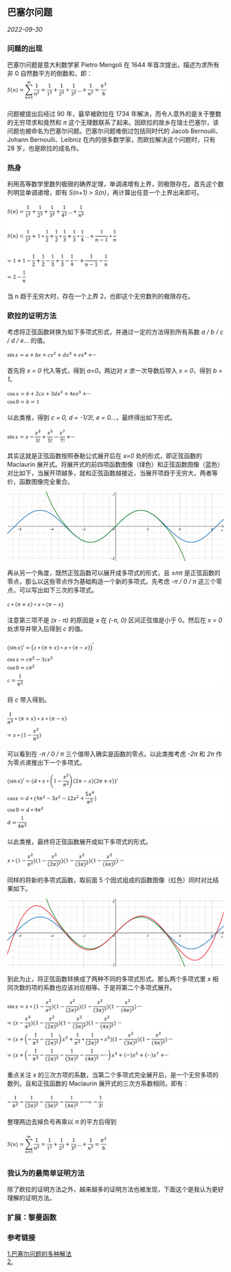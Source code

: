 ## 巴塞尔问题

*2022-09-30*

### 问题的出现

巴塞尔问题是意大利数学家 Pietro Mengoli 在 1644 年首次提出，描述为求所有非 0 自然数平方的倒数和，即：
![](./sum.png)

问题被提出后经过 90 年，最早被欧拉在 1734 年解决，而令人意外的是关于整数的无穷项求和竟然和 *π* 这个无理数联系了起来。因欧拉的故乡在瑞士巴塞尔，该问题也被命名为巴塞尔问题。巴塞尔问题难倒过包括同时代的 Jacob Bernoulli、Johann Bernoulli、Leibniz 在内的很多数学家，而欧拉解决这个问题时，只有 28 岁，也是欧拉的成名作。

### 热身

利用高等数学里数列极限的确界定理，单调递增有上界，则极限存在。首先这个数列明显单调递增，即有 *S(n+1) > S(n)*，再计算出任意一个上界出来即可。

![](./worm-up.png)

当 n 趋于无穷大时，存在一个上界 2，也即这个无穷数列的极限存在。

### 欧拉的证明方法

考虑将正弦函数转换为如下多项式形式，并通过一定的方法得到所有系数 *a / b / c / d / e...* 的值。

![](./duoxiangshi.png)

首先将 *x = 0* 代入等式，得到 *a=0*。两边对 *x* 求一次导数后带入 *x = 0*，得到 *b = 1*。

![](./one-derivation.png)

以此类推，得到 *c = 0, d = -1/3!, e = 0...*，最终得出如下形式。

![](./sin-to-mac.png)

其实这就是正弦函数按照泰勒公式展开后在 *x=0* 处的形式，即正弦函数的 Maclaurin 展开式。将展开式的前四项函数图像（绿色）和正弦函数图像（蓝色）对比如下，当展开项越多，就和正弦函数越接近，当展开项趋于无穷大，两者等价，函数图像完全重合。

![](./compare.bmp)

再从另一个角度，既然正弦函数可以展开成多项式的形式，且 *±nπ* 是正弦函数的零点，那么以这些零点作为基础构造一个新的多项式。先考虑 *-π / 0 / π* 这三个零点，可以写出如下三次的多项式。

![](./three-item.png)

注意第三项不是 *(x - π)* 的原因是 *x* 在 *(-π, 0)* 区间正弦值是小于 0。然后在 *x = 0* 处求导并带入后得到 *c* 的值。

![](./c-value.png)

将 *c* 带入得到。

![](./three-item-eq.png)

可以看到在 *-π / 0 / π* 三个值带入确实是函数的零点。以此类推考虑 *-2π* 和 *2π* 作为零点递推出下一个多项式。

![](./d-value.png)

以此类推，最终将正弦函数展开成如下多项式的形式。

![](./n-new.png)

同样的将新的多项式函数，取前面 5 个因式组成的函数图像（红色）同时对比结果如下。

![](./3-compare.bmp)

到此为止，将正弦函数转换成了两种不同的多项式形式。那么两个多项式里 *x* 相同次数的项的系数也应该对应相等。于是将第二个多项式展开。

![](./zhankai.png)

重点关注 *x* 的三次方项的系数，当第二个多项式完全展开后，是一个无穷多项的数列，且和正弦函数的 Maclaurin 展开式的三次方系数相同，即有：

![](./final-eq.png)

整理两边去掉负号再乘以 *π* 的平方后得到

![](./sum.png)

### 我认为的最简单证明方法

除了欧拉的证明方法之外，越来越多的证明方法也被发现，下面这个是我认为更好理解的证明方法。



### 扩展：黎曼函数


### 参考链接
[1.巴塞尔问题的多种解法](https://www.cnblogs.com/misaka01034/p/BaselProof.html)  
[2.]()  